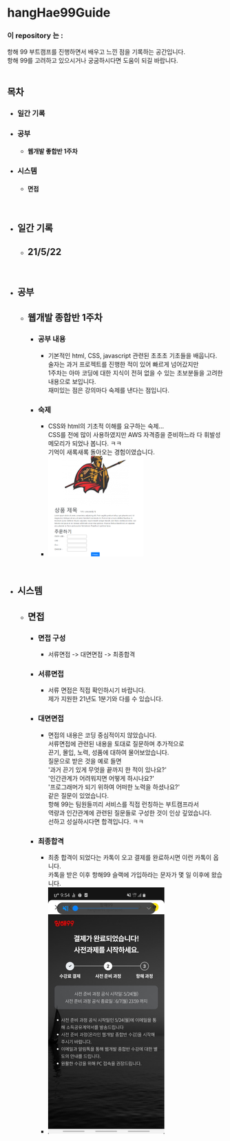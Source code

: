# hangHae99Guide
### 이 repository 는 :
항해 99 부트캠프를 진행하면서 배우고 느낀 점을 기록하는 공간입니다.   
항해 99를 고려하고 있으시거나 궁굼하시다면 도움이 되길 바랍니다.   
<br/>
## 목차
* ### 일간 기록   
* ### 공부   
    * #### 웹개발 좋합반 1주차
* ### 시스템   
    * #### 면접

<br/>

* ## 일간 기록
    * ## 21/5/22

<br/>

* ## 공부
    * ## 웹개발 종합반 1주차
        *  ### 공부 내용
            * 기본적인 html, CSS, javascript 관련된 초초초 기초들을 배웁니다.   
            술자는 과거 프로젝트를 진행한 적이 있어 빠르게 넘어갔지만   
            1주차는 아마 코딩에 대한 지식이 전혀 없을 수 있는 초보분들을 고려한 내용으로 보입니다.   
            재미있는 점은 강의마다 숙제를 낸다는 점입니다.   
        * ### 숙제
            * CSS와 html의 기초적 이해를 요구하는 숙제...   
            CSS를 전에 많이 사용하였지만 AWS 자격증을 준비하느라 다 휘발성 메모리가 되었나 봅니다. ㅋㅋ  
            기억이 새록새록 돌아오는 경험이였습니다.   
            * ![](img/web_week_1_homework.PNG)

<br/>

* ## 시스템
    * ## 면접
        * ### 면접 구성
            * 서류면접 -> 대면면접 -> 최종합격
        * ### 서류면접
            * 서류 면접은 직접 확인하시기 바랍니다.   
            제가 지원한 21년도 1분기와 다를 수 있습니다.
        * ### 대면면접
            * 면접의 내용은 코딩 중심적이지 않았습니다.  
            서류면접에 관련된 내용을 토대로 질문하며 추가적으로    
            끈기, 몰입, 노력, 성품에 대하여 물어보았습니다.   
            질문으로 받은 것을 예로 들면   
            '과거 끈기 있게 무엇을 끝까지 한 적이 있나요?'   
            '인간관계가 어려워지면 어떻게 하시나요?'   
            '프로그래머가 되기 위하여 어떠한 노력을 하셨나요?'   
            같은 질문이 있었습니다.   
            항해 99는 팀원들끼리 서비스를 직접 런칭하는 부트캠프라서   
            역량과 인간관계에 관련된 질문들로 구성한 것이 인상 깊었습니다.   
            선하고 성실하시다면 합격입니다. ㅋㅋ   
        * ### 최종합격
            * 최종 합격이 되었다는 카톡이 오고 결제를 완료하시면 이런 카톡이 옵니다.   
            카톡을 받은 이후 항해99 슬랙에 가입하라는 문자가 몇 일 이후에 왔습니다.
            * ![](img/최종합격.jpg)
